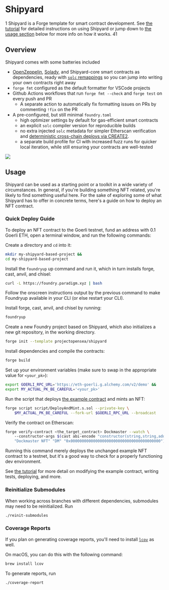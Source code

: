 # Shipyard
1
Shipyard is a Forge template for smart contract development. See [the tutorial](exampleNftTutorial/README.md) for detailed instructions on using Shipyard or jump down to [the usage section](#usage) below for more info on how it works.
41
## Overview
Shipyard comes with some batteries included

- [OpenZeppelin](https://github.com/OpenZeppelin/openzeppelin-contracts), [Solady](https://github.com/Vectorized/solady), and Shipyard-core smart contracts as dependencies, ready with [`solc` remappings](https://docs.soliditylang.org/en/latest/path-resolution.html#import-remapping) so you can jump into writing your own contracts right away
- `forge fmt` configured as the default formatter for VSCode projects
- Github Actions workflows that run `forge fmt --check` and `forge test` on every push and PR
  - A separate action to automatically fix formatting issues on PRs by commenting `!fix` on the PR
- A pre-configured, but still minimal `foundry.toml` 
  - high optimizer settings by default for gas-efficient smart contracts
  - an explicit `solc` compiler version for reproducible builds
  - no extra injected `solc` metadata for simpler Etherscan verification and [deterministic cross-chain deploys via CREATE2](https://0xfoobar.substack.com/p/vanity-addresses).
  - a separate build profile for CI with increased fuzz runs for quicker local iteration, while still ensuring your contracts are well-tested

![](.github/demo.gif)

## Usage

Shipyard can be used as a starting point or a toolkit in a wide variety of circumstances. In general, if you're building something NFT related, you're likely to find something useful here. For the sake of exploring some of what Shipyard has to offer in concrete terms, here's a guide on how to deploy an NFT contract.

### Quick Deploy Guide

To deploy an NFT contract to the Goerli testnet, fund an address with 0.1 Goerli ETH, open a terminal window, and run the following commands:

Create a directory and `cd` into it:
```bash
mkdir my-shipyard-based-project &&
cd my-shipyard-based-project
```

Install the `foundryup` up command and run it, which in turn installs forge, cast, anvil, and chisel:
```bash
curl -L https://foundry.paradigm.xyz | bash
```

Follow the onscreen instructions output by the previous command to make Foundryup available in your CLI (or else restart your CLI).

Install forge, cast, anvil, and chisel by running:
```bash
foundryup
```

Create a new Foundry project based on Shipyard, which also initializes a new git repository, in the working directory.
```bash
forge init --template projectopensea/shipyard
```

Install dependencies and compile the contracts:
```bash
forge build
```

Set up your environment variables (make sure to swap in the appropriate value for `<your_pk>`):
```bash
export GOERLI_RPC_URL='https://eth-goerli.g.alchemy.com/v2/demo' &&
export MY_ACTUAL_PK_BE_CAREFUL='<your_pk>'
```

Run the script that deploys [the example contract](src/Dockmaster.sol) and mints an NFT:
```bash
forge script script/DeployAndMint.s.sol --private-key \
    $MY_ACTUAL_PK_BE_CAREFUL --fork-url $GOERLI_RPC_URL --broadcast
```

Verify the contract on Etherscan:

```bash
forge verify-contract <the_target_contract> Dockmaster --watch \ 
    --constructor-args $(cast abi-encode "constructor(string,string,address)" \ 
    "Dockmaster NFT" "DM" "0x0000000000000000000000000000000000000000") --chain 5
```

Running this command merely deploys the unchanged example NFT contract to a testnet, but it's a good way to check for a properly functioning dev environment.

See [the tutorial](exampleNftTutorial) for more detail on modifying the example contract, writing tests, deploying, and more.

### Reinitialize Submodules
When working across branches with different dependencies, submodules may need to be reinitialized. Run
```bash
./reinit-submodules
```

### Coverage Reports
If you plan on generating coverage reports, you'll need to install [`lcov`](https://github.com/linux-test-project/lcov) as well.

On macOS, you can do this with the following command:

```bash
brew install lcov
```

To generate reports, run
```bash
./coverage-report
```
